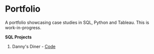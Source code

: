 # Portfolio
A portfolio showcasing case studies in SQL, Python and Tableau. This is work-in-progress.

**SQL Projects**

1. Danny's Diner - [Code]()
